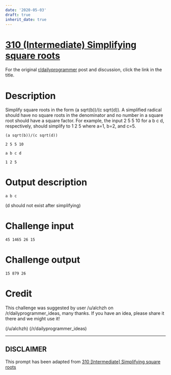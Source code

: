 ```yaml
---
date: '2020-05-03'
draft: true
inherit_date: true
---
```


# [310 (Intermediate) Simplifying square roots](https://www.reddit.com/r/dailyprogrammer/comments/64y4cf/20170412_challenge_310_intermediate_simplifying/)

For the original [r/dailyprogrammer](https://www.reddit.com/r/dailyprogrammer/) post and discussion, click the link in the title.

# Description
Simplify square roots in the form (a sqrt(b))/(c sqrt(d)). A simplified radical should have no square roots in the denominator and no number in a square root should have a square factor. For example, the input 2 5 5 10 for a b c d, respectively, should simplify to 1 2 5 where a=1, b=2, and c=5.


```
(a sqrt(b))/(c sqrt(d))
```

```
2 5 5 10
```

```
a b c d
```

```
1 2 5
```
# Output description

```
a b c
```
(d should not exist after simplifying)

# Challenge input

```
45 1465 26 15
```
# Challenge output

```
15 879 26
```
# Credit
This challenge was suggested by user /u/alchzh on /r/dailyprogrammer_ideas, many thanks. If you have an idea, please share it there and we might use it!

(/u/alchzh)
(/r/dailyprogrammer_ideas)

----
## **DISCLAIMER**
This prompt has been adapted from [310 [Intermediate] Simplifying square roots](https://www.reddit.com/r/dailyprogrammer/comments/64y4cf/20170412_challenge_310_intermediate_simplifying/
)
